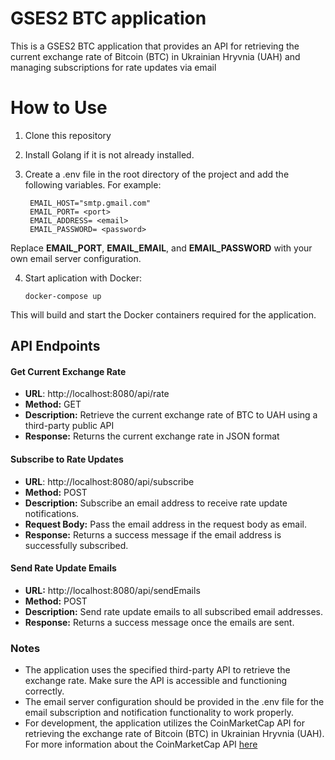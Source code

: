 # GSES2 BTC application

This is a GSES2 BTC application that provides an API for retrieving the current exchange rate of Bitcoin (BTC) in Ukrainian Hryvnia (UAH) and managing subscriptions for rate updates via email

# How to Use

1. Clone this repository

2. Install Golang if it is not already installed.

3. Create a .env file in the root directory of the project and add the following variables. For example:
    
        EMAIL_HOST="smtp.gmail.com"
        EMAIL_PORT= <port>
        EMAIL_ADDRESS= <email>
        EMAIL_PASSWORD= <password>
    
Replace  **EMAIL_PORT**,  **EMAIL_EMAIL**, and  **EMAIL_PASSWORD** with your own email server configuration.

4. Start aplication with Docker:
     
	   docker-compose up
	 
This will build and start the Docker containers required for the application.
     
## API Endpoints

#### Get Current Exchange Rate
- **URL**: http://localhost:8080/api/rate
- **Method:** GET
- **Description:** Retrieve the current exchange rate of BTC to UAH using a third-party public API
- **Response:** Returns the current exchange rate in JSON format

#### Subscribe to Rate Updates
- **URL**: http://localhost:8080/api/subscribe
- **Method:** POST
- **Description:** Subscribe an email address to receive rate update notifications.
- **Request Body:** Pass the email address in the request body as email.
- **Response:** Returns a success message if the email address is successfully subscribed.

#### Send Rate Update Emails
- **URL:** http://localhost:8080/api/sendEmails
- **Method:** POST
- **Description:** Send rate update emails to all subscribed email addresses.
- **Response:** Returns a success message once the emails are sent.

### Notes
- The application uses the specified third-party API to retrieve the exchange rate. Make sure the API is accessible and functioning correctly.
- The email server configuration should be provided in the .env file for the email subscription and notification functionality to work properly.
- For development, the application utilizes the CoinMarketCap API for retrieving the exchange rate of Bitcoin (BTC) in Ukrainian Hryvnia (UAH). For more information about the CoinMarketCap API [here](https://coinmarketcap.com/api/ "here")
